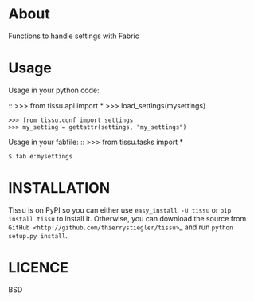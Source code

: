About
=====

Functions to handle settings with Fabric


Usage
=====

Usage in your python code:

::
	>>> from tissu.api import *
	>>> load_settings(mysettings)

	>>> from tissu.conf import settings
	>>> my_setting = gettattr(settings, "my_settings")


Usage in your fabfile:
::
	>>> from tissu.tasks import *

	$ fab e:mysettings


INSTALLATION
============

Tissu is on PyPI so you can either use ``easy_install -U tissu``
or ``pip install tissu`` to install it. Otherwise, you can download
the source from `GitHub <http://github.com/thierrystiegler/tissu>`_ and
run ``python setup.py install``.



LICENCE
=======

BSD